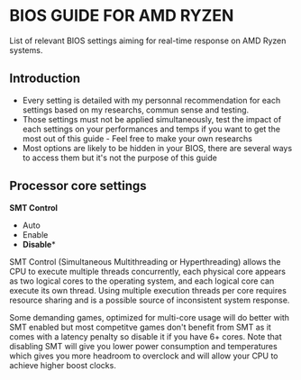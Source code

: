 # BIOS GUIDE FOR AMD RYZEN

List of relevant BIOS settings aiming for real-time response on AMD Ryzen systems.

## Introduction 

- Every setting is detailed with my personnal recommendation for each settings based on my researchs, commun sense and testing.																
- Those settings must not be applied simultaneously, test the impact of each settings on your performances and temps if you want to get the most out of this guide 			   - Feel free to make your own researchs																	
- Most options are likely to be hidden in your BIOS, there are several ways to access them but it's not the purpose of this guide		

 ## Processor core settings 
 
 **SMT Control**
 
 - Auto 
 - Enable
 - **Disable***
 
SMT Control (Simultaneous Multithreading or Hyperthreading) allows the CPU to execute multiple threads concurrently, each physical core appears as two logical cores to the operating system, and each logical core can execute its own thread. Using multiple execution threads per core requires resource sharing and is a possible source of inconsistent system response.

Some demanding games, optimized for multi-core usage will do better with SMT enabled but most competitve games don't benefit from SMT as it comes with a latency penalty so disable it if you have 6+ cores. Note that disabling SMT will give you lower power consumption and temperatures which gives you more headroom to overclock and will allow your CPU to achieve higher boost clocks.
